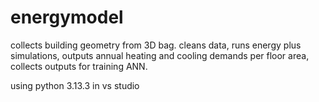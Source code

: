 # energymodel
collects building geometry from 3D bag. cleans data, runs energy plus simulations, outputs annual heating and cooling demands per floor area, collects outputs for training ANN. 

using python 3.13.3 in vs studio
